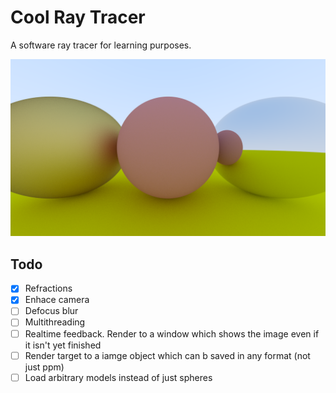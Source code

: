 # Cool Ray Tracer

A software ray tracer for learning purposes.

![](images/preview1.png)

## Todo

- [x] Refractions
- [x] Enhace camera
- [ ] Defocus blur
- [ ] Multithreading
- [ ] Realtime feedback. Render to a window which shows the image even if it isn't yet finished
- [ ] Render target to a iamge object which can b saved in any format (not just ppm)
- [ ] Load arbitrary models instead of just spheres